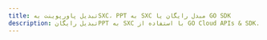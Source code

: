 ---title: تبدیل پاورپوینت بهSXC، PPT به SXC مبدل رایگان یا GO SDKdescription: تبدیل رایگانPPT به SXC با استفاده از GO Cloud APIs & SDK. همچنین اسناد Microsoft PowerPoint را در Cloud ایجاد، ویرایش و رندر کنید.---